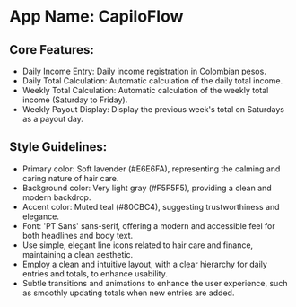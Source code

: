# **App Name**: CapiloFlow

## Core Features:

- Daily Income Entry: Daily income registration in Colombian pesos.
- Daily Total Calculation: Automatic calculation of the daily total income.
- Weekly Total Calculation: Automatic calculation of the weekly total income (Saturday to Friday).
- Weekly Payout Display: Display the previous week's total on Saturdays as a payout day.

## Style Guidelines:

- Primary color: Soft lavender (#E6E6FA), representing the calming and caring nature of hair care.
- Background color: Very light gray (#F5F5F5), providing a clean and modern backdrop.
- Accent color: Muted teal (#80CBC4), suggesting trustworthiness and elegance.
- Font: 'PT Sans' sans-serif, offering a modern and accessible feel for both headlines and body text.
- Use simple, elegant line icons related to hair care and finance, maintaining a clean aesthetic.
- Employ a clean and intuitive layout, with a clear hierarchy for daily entries and totals, to enhance usability.
- Subtle transitions and animations to enhance the user experience, such as smoothly updating totals when new entries are added.